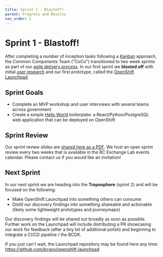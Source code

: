 ```yaml
---
title: Sprint 1 - Blastoff!
parent: Progress and Results
nav_order: 1
---
```

# Sprint 1 - Blastoff!
After completing a number of inception tasks following a [Kanban](https://www.atlassian.com/agile/kanban) approach, the Common Components Team ("CoCo") transitioned to two week sprints as part of our [agile delivery process](https://developer.gov.bc.ca/Agile-Delivery-Process/Agile-Delivery-Process). In our first sprint we **blasted off** with initial [user research](https://bcgov.github.io/common-components-wiki/user-research) and our first prototype, called the [OpenShift Launchpad](https://github.com/bcgov/openshift-launchpad).

## Sprint Goals
- Complete an MVP workshop and user interviews with several teams across government
- Create a simple [Hello World](https://en.wikipedia.org/wiki/%22Hello,_World!%22_program) boilerplate: a React/Python/PostgreSQL web application that can be deployed on OpenShift

## Sprint Review
Our sprint review slides are [shared here as a PDF](https://bcgov.github.io/common-components-wiki/media/sprint_slides/CoCo_Sprint_1-Blastoff.pdf). We host an open sprint review every two weeks that is available in the BC Exchange Lab events calendar. Please contact us if you would like an invitation!

## Next Sprint
In our next sprint we are heading into the **Troposphere** (sprint 2) and will be focused on the following:

- Make OpenShift Launchpad into something others can consume
- Distill our discovery findings into something shareable and actionable (likely some lightweight prototypes and journeymaps)

Our discovery findings will be shared out broadly as soon as possible. Further work on the Launchpad will include distributing a PR showcasing our work for feedback (after a tiny bit of additional polish) and beginning to integrate a CI/CD pipeline / the BCDK.

If you just can't wait, the Launchpad repository may be found here any time: https://github.com/bcgov/openshift-launchpad